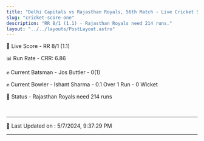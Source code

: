 ```yaml
---
title: "Delhi Capitals vs Rajasthan Royals, 56th Match - Live Cricket Score"
slug: "cricket-score-one"
description: "RR 8/1 (1.1) - Rajasthan Royals need 214 runs."
layout: "../../layouts/PostLayout.astro"
---
```


🔴 Live Score - RR 8/1 (1.1)  

📊 Run Rate - CRR: 6.86  

✊ Current Batsman - Jos Buttler - 0(1)  

✊ Current Bowler - Ishant Sharma - 0.1 Over 1 Run - 0 Wicket  

📑 Status - Rajasthan Royals need 214 runs

<br />

***

📝 Last Updated on : 5/7/2024, 9:37:29 PM

***

